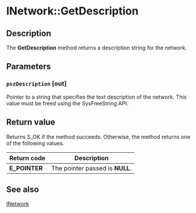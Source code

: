 # INetwork::GetDescription

## Description

The **GetDescription** method returns a description string for the network.

## Parameters

### `pszDescription` [out]

Pointer to a string that specifies the text description of the network. This value must be freed using the SysFreeString API.

## Return value

Returns S_OK if the method succeeds. Otherwise, the method returns one of the following values.

| Return code | Description |
| --- | --- |
| **E_POINTER** | The pointer passed is **NULL**. |

## See also

[INetwork](https://learn.microsoft.com/windows/desktop/api/netlistmgr/nn-netlistmgr-inetwork)